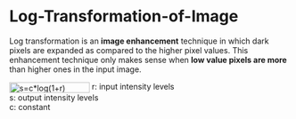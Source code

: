 # Log-Transformation-of-Image
Log transformation is an __image enhancement__ technique in which dark pixels are expanded as compared to the higher pixel values.
This enhancement technique only makes sense when **low value pixels are more** than higher ones in the input image.

<img src="http://www.sciweavers.org/tex2img.php?eq=s%3Dc%2Alog%281%2Br%29&bc=White&fc=Black&im=jpg&fs=12&ff=arev&edit=0" align="center" border="0" alt="s=c*log(1+r)" width="144" height="19" />
r: input intensity levels <br/>
s: output intensity levels <br/>
c: constant <br/>
